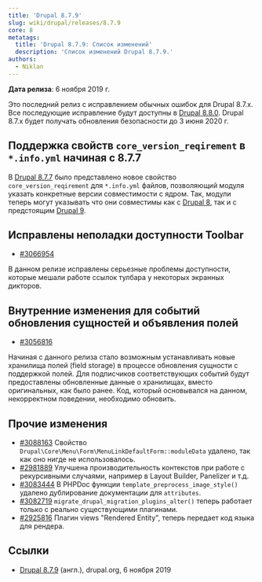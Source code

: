 ```yaml
---
title: 'Drupal 8.7.9'
slug: wiki/drupal/releases/8.7.9
core: 8
metatags:
  title: 'Drupal 8.7.9: Список изменений'
  description: 'Список изменений Drupal 8.7.9.'
authors:
  - Niklan
---
```


**Дата релиза**: 6 ноября 2019 г.

Это последний релиз с исправлением обычных ошибок для Drupal 8.7.x. Все последующие исправление будут доступны в [Drupal 8.8.0](../../8.8.x/8.8.0/index.md). Drupal 8.7.x будет получать обновления безопасности до 3 июня 2020 г.

## Поддержка свойств `core_version_reqirement` в `*.info.yml` начиная с 8.7.7

В [Drupal 8.7.7](../8.7.7/index.md) было представлено новое свойство `core_version_reqirement` для `*.info.yml` файлов, позволяющий модуля указать конкретные версии совместимости с ядром. Так, модули теперь могут указывать что они совместимы как с [Drupal 8](../../../../8/index.md), так и с предстоящим [Drupal 9](../../../../9/index.md).

## Исправлены неполадки доступности Toolbar

- [#3066954](https://www.drupal.org/node/3066954)

В данном релизе исправлены серьезные проблемы доступности, которые мешали работе ссылок тулбара у некоторых экранных дикторов.

## Внутренние изменения для событий обновления сущностей и объявления полей

- [#3056816](https://www.drupal.org/node/3056816)

Начиная с данного релиза стало возможным устанавливать новые хранилища полей (field storage) в процессе обновления сущности с поддержкой полей. Для подписчиков соответствующих событий будут предоставлены обновленные данные о хранилищах, вместо оригинальных, как было ранее. Код, который основывался на данном, некорректном поведении, необходимо обновить.

## Прочие изменения

- [#3088163](https://www.drupal.org/node/3088163) Свойство `Drupal\Core\Menu\Form\MenuLinkDefaultForm::moduleData` удалено, так как оно нигде не использовалось.
- [#2981889](https://www.drupal.org/node/2981889) Улучшена производительность контекстов при работе с рекурсивными случаями, например в Layout Builder,  Panelizer и т.д.
- [#3083444](https://www.drupal.org/node/3083444) В PHPDoc функции `template_preprocess_image_style()` удалено дублирование документации для `attributes`.
- [#3082719](https://www.drupal.org/node/3082719) `migrate_drupal_migration_plugins_alter()` теперь работает только с реально существующими плагинами.
- [#2925816](https://www.drupal.org/node/2925816) Плагин views "Rendered Entity", теперь передает код языка для рендера.

## Ссылки

- [Drupal 8.7.9](https://www.drupal.org/project/drupal/releases/8.7.9) (англ.), drupal.org, 6 ноября 2019
